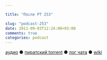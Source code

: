 ```yaml
---

title: "После РТ 253"

slug: "podcast-253"
date: 2011-09-03T12:24:00+03:00
comments: true
categories: podcast
---
```

[аудио](http://cdn.radio-t.com/rt253post.mp3) ● [пиратский torrent](http://pirates.radio-t.com/torrents/rt253post.mp3.torrent) ● [лог чата](http://chat.radio-t.com/logs/radio-t-253.html) ● [wiki](http://wiki.radio-t.com/%D0%9F%D0%BE%D1%81%D0%BB%D0%B5_%D0%A0%D0%A2_253)<audio src="http://cdn.radio-t.com/rt253post.mp3" preload="none">
